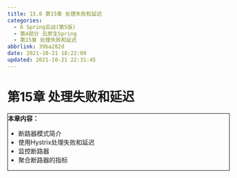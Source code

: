 ```yaml
---
title: 15.0 第15章 处理失败和延迟
categories:
  - 6 Spring实战(第5版)
  - 第4部分 云原生Spring
  - 第15章 处理失败和延迟
abbrlink: 39ba282d
date: 2021-10-21 18:22:09
updated: 2021-10-21 22:31:45
---
```

# 第15章 处理失败和延迟

<div style="border:1px solid;"><strong>本章内容：</strong><ul><li>断路器模式简介</li><li>使用Hystrix处理失败和延迟</li><li>监控断路器</li><li>聚合断路器的指标</li></ul></div>
